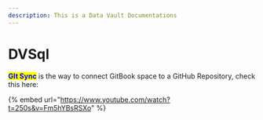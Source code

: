 ```yaml
---
description: This is a Data Vault Documentations
---
```


# DVSql

<mark style="color:blue;">**GIt Sync**</mark> is the way to connect GitBook space to a GitHub Repository, check this here:

{% embed url="https://www.youtube.com/watch?t=250s&v=Fm5hYBsRSXo" %}
